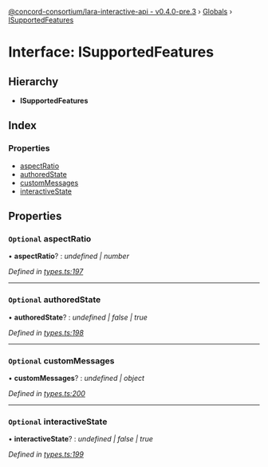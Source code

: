 [@concord-consortium/lara-interactive-api - v0.4.0-pre.3](../README.md) › [Globals](../globals.md) › [ISupportedFeatures](isupportedfeatures.md)

# Interface: ISupportedFeatures

## Hierarchy

* **ISupportedFeatures**

## Index

### Properties

* [aspectRatio](isupportedfeatures.md#optional-aspectratio)
* [authoredState](isupportedfeatures.md#optional-authoredstate)
* [customMessages](isupportedfeatures.md#optional-custommessages)
* [interactiveState](isupportedfeatures.md#optional-interactivestate)

## Properties

### `Optional` aspectRatio

• **aspectRatio**? : *undefined | number*

*Defined in [types.ts:197](../../../lara-typescript/src/interactive-api-client/types.ts#L197)*

___

### `Optional` authoredState

• **authoredState**? : *undefined | false | true*

*Defined in [types.ts:198](../../../lara-typescript/src/interactive-api-client/types.ts#L198)*

___

### `Optional` customMessages

• **customMessages**? : *undefined | object*

*Defined in [types.ts:200](../../../lara-typescript/src/interactive-api-client/types.ts#L200)*

___

### `Optional` interactiveState

• **interactiveState**? : *undefined | false | true*

*Defined in [types.ts:199](../../../lara-typescript/src/interactive-api-client/types.ts#L199)*
